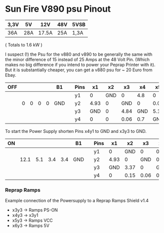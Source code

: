 Sun Fire V890 psu Pinout
========================

| 3,3V | 5V | 12V | 48V | 5VSB |
| --- | --- | --- | --- | --- |    
| 36A | 28A | 17.5A | 25A | 1,3A |

( Totals to 1.6 kW )

I suspect (!) the Psu for the v880 and v890 to be generally the same with the minor difference of 15 instead of 25 Amps at the 48 Volt Pin. (Which makes no big difference if you intend to power your Peprap Printer with it).
But it is substantially cheaper, you can get a v880 psu for ~ 20 Euro from Ebay.



| OFF |     |     |     |     |  B1 |     | Pins |  x1  |  x2  | x3  |  x4  |  x5  |  x6  |     | A1  |     |     |
| --- | --- | --- | --- | --- | --- | --- | --- | --- | --- | --- | --- | --- | --- | --- | --- | --- | --- |
|     |     |     |     |     |     |     |  y1  |   0 | GND |   0 | 4.8 |  0  | 6.05|     |     |     |     |
|     | 0   | 0 | 0 | 0 | GND |     |  y2  | 4.93|   0 | GND |   0 |0.03 |    0|     | GND | GND | 0  |
|     |     |     |     |     |     |     |  y3  | GND |   0 | 4.84| GND |5.11 | 5.11|     |     |     |     |
|     |     |     |     |     |     |     |  y4  |   0 |   0 | 0.06| 0.7 | GND | 0   |     |     |     |     |


To start the Power Supply shorten Pins x4y1 to GND and x3y3 to GND.


| ON |     |     |     |     |  B1 |     | Pins |  x1  |  x2  |  x3  |  x4  |  x5  |  x6  |     | A1  |     |     |
| --- | --- | --- | --- | --- | --- | --- | --- | --- | --- | --- | --- | --- | --- | --- | --- | --- | --- |
|     |     |     |     |     |     |     |  y1  |   0 | GND |   0 | 0 |  0  | 6.05|     |     |     |     |
|     | 12.1   | 5.1 | 3.4 | 3.4 | GND |     |  y2  | 4.93|   0 | GND |   0 |0.03 |    0|     | GND | GND | 48.1  |
|     |     |     |     |     |     |     |  y3  | GND |   3.37 | 0| GND |5.11 | 5.11|     |     |     |     |
|     |     |     |     |     |     |     |  y4  |   0 |   0.15 | 0.06| 0.7 | GND | 5.14   |     |     |     |     |


### Reprap Ramps ###
Example connection of the Powersupply to a Reprap Ramps Shield v1.4

* x3y3  ->  Ramps PS-ON
* x4y3  ->  x3y1
* x5y3  ->  Ramps VCC
* x6y3  ->  Ramps 5V


